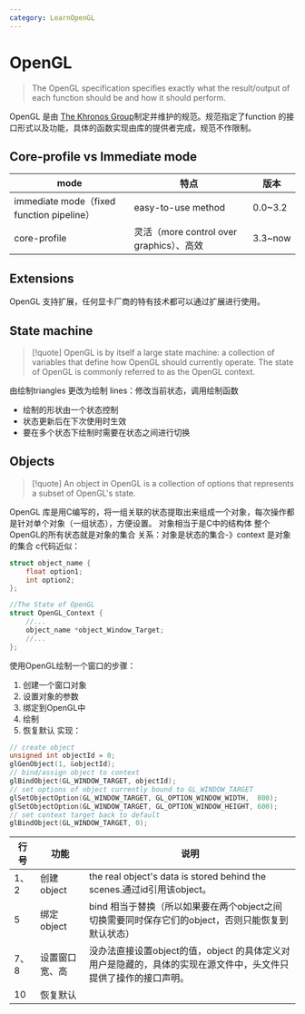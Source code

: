 ```yaml
---
category: LearnOpenGL
---
```


# OpenGL
> The OpenGL specification specifies exactly what the result/output of each function should be and how it should perform.

OpenGL 是由 [The Khronos Group](https://www.khronos.org/)制定并维护的规范。规范指定了function 的接口形式以及功能，具体的函数实现由库的提供者完成，规范不作限制。

## Core-profile vs Immediate mode

| mode                                    | 特点                                | 版本      |
| --------------------------------------- | --------------------------------- | ------- |
| immediate mode（fixed function pipeline） | easy-to-use method                | 0.0~3.2 |
| core-profile                            | 灵活（more control over graphics）、高效 | 3.3~now |

## Extensions
OpenGL 支持扩展，任何显卡厂商的特有技术都可以通过扩展进行使用。

## State machine
>[!quote]
>OpenGL is by itself a large state machine: a collection of variables that define how OpenGL should currently operate. The state of OpenGL is commonly referred to as the OpenGL context.

由绘制triangles 更改为绘制 lines：修改当前状态，调用绘制函数
- 绘制的形状由一个状态控制
- 状态更新后在下次使用时生效
- 要在多个状态下绘制时需要在状态之间进行切换

## Objects
>[!quote]
>An object in OpenGL is a collection of options that represents a subset of OpenGL's state.

OpenGL 库是用C编写的，将一组关联的状态提取出来组成一个对象，每次操作都是针对单个对象（一组状态），方便设置。
对象相当于是C中的结构体
整个OpenGL的所有状态就是对象的集合
关系：对象是状态的集合-》context 是对象的集合
c代码近似：
``` cpp
struct object_name {
	float option1;
	int option2;
};

//The State of OpenGL
struct OpenGL_Context {
	//...
	object_name *object_Window_Target;
	//...
};
```

使用OpenGL绘制一个窗口的步骤：
1. 创建一个窗口对象
2. 设置对象的参数
3. 绑定到OpenGL中
4. 绘制
5. 恢复默认
实现：
``` cpp
// create object
unsigned int objectId = 0;
glGenObject(1, &objectId);
// bind/assign object to context
glBindObject(GL_WINDOW_TARGET, objectId);
// set options of object currently bound to GL_WINDOW_TARGET
glSetObjectOption(GL_WINDOW_TARGET, GL_OPTION_WINDOW_WIDTH,  800);
glSetObjectOption(GL_WINDOW_TARGET, GL_OPTION_WINDOW_HEIGHT, 600);
// set context target back to default
glBindObject(GL_WINDOW_TARGET, 0);
```

| 行号  | 功能       | 说明                                                                |
| --- | -------- | ----------------------------------------------------------------- |
| 1、2 | 创建object | the real object's data is stored behind the scenes.通过id引用该object。 |
| 5   | 绑定object | bind 相当于替换（所以如果要在两个object之间切换需要同时保存它们的object，否则只能恢复到默认状态）         |
| 7、8 | 设置窗口宽、高  | 没办法直接设置object的值，object 的具体定义对用户是隐藏的，具体的实现在源文件中，头文件只提供了操作的接口声明。    |
| 10  | 恢复默认     |                                                                   |




